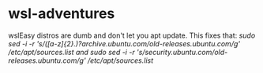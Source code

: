 # wsl-adventures

wslEasy distros are dumb and don't let you apt update. This fixes that:
_sudo sed -i -r 's/([a-z]{2}.)?archive.ubuntu.com/old-releases.ubuntu.com/g' /etc/apt/sources.list and sudo sed -i -r 's/security.ubuntu.com/old-releases.ubuntu.com/g' /etc/apt/sources.list_
